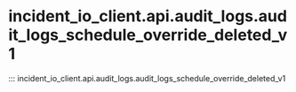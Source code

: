 # incident_io_client.api.audit_logs.audit_logs_schedule_override_deleted_v1

::: incident_io_client.api.audit_logs.audit_logs_schedule_override_deleted_v1

